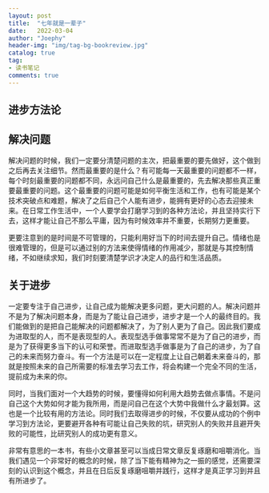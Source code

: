 ```yaml
---
layout: post
title:  "七年就是一辈子"
date:   2022-03-04
author: "Joephy"
header-img: "img/tag-bg-bookreview.jpg"
catalog: true
tag:
- 读书笔记 
comments: true
---
```


进步方法论
-----------

## 解决问题

解决问题的时候，我们一定要分清楚问题的主次，把最重要的要先做好，这个做到之后再去关注细节。然而最重要的是什么？有可能每一天最重要的问题都不一样，每个时刻最重要的问题都不同，永远问自己什么是最重要的，先去解决那些真正重要最重要的问题。这个最重要的问题可能是如何平衡生活和工作，也有可能是某个技术突破点和难题，解决了之后自己个人能有进步，能拥有更好的心态去迎接未来。在日常工作生活中，一个人要学会打磨学习到的各种方法论，并且坚持实行下去，这样才能让自己不那么平庸，因为有时候效率并不重要，长期努力更重要。

更要注意到的是时间是不可管理的，只能利用好当下的时间去提升自己。情绪也是很难管理的，但是可以通过别的方法来使得情绪的作用减少，那就是与其控制情绪，不如继续求知，我们时刻要清楚学识才决定人的品行和生活品质。


## 关于进步

一定要专注于自己进步，让自己成为能解决更多问题，更大问题的人。解决问题并不是为了解决问题本身，而是为了能让自己进步，进步才是一个人的最终目的。我们能做到的是把自己能解决的问题都解决了，为了别人更为了自己。因此我们要成为进取型的人，而不是表现型的人。表现型选手做事常常不是为了自己的进步，而是为了获得更多当下的认可和荣誉。而进取型选手做事是为了自己的进步，为了自己的未来而努力奋斗。有一个方法是可以在一定程度上让自己朝着未来奋斗的，那就是按照未来的自己所需要的标准去学习去工作，将会构建一个完全不同的生活，提前成为未来的你。

同时，当我们面对一个大趋势的时候，要懂得如何利用大趋势去做点事情。不是问自己这个大势如何才能为我所用，而是问自己在这个大势中我做什么才最划算。这也是一个比较有用的方法论。同时我们去取得进步的时候，不仅要从成功的个例中学习到方法论，更要避开各种有可能让自己失败的坑，研究别人的失败并且避开失败的可能性，比研究别人的成功更有意义。


非常有意思的一本书，有些小文章甚至可以当成日常文章反复琢磨和咀嚼消化。当我们遇见一个非常好的概念的时候，除了当下能有精神为之一振的感觉，还需要深刻的认识到这个概念，并且在日后反复琢磨咀嚼并践行，这样才是真正学习到并且有所进步了。
